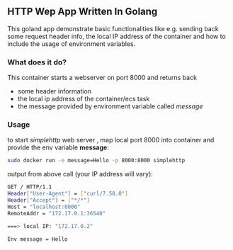 ## HTTP Wep App Written In Golang
This goland app demonstrate basic functionalities like e.g. sending back some request header info, the local IP address of the container and how to include the usage of environment variables.

### What does it do?

This container starts a webserver on port 8000 and returns back 
- some header information
- the local ip address of the container/ecs task
- the message provided by environment variable called _message_  

### Usage

to start _simplehttp_ web server , map local port 8000 into container and provide the env variable **message**:  
```bash
sudo docker run -e message=Hello -p 8000:8000 simplehttp
```  

output from above call (your IP address will vary):  
```bash
GET / HTTP/1.1
Header["User-Agent"] = ["curl/7.58.0"]
Header["Accept"] = ["*/*"]
Host = "localhost:8000"
RemoteAddr = "172.17.0.1:36540"

===> local IP: "172.17.0.2"

Env message = Hello

```
